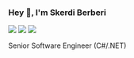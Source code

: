 ### Hey 👋, I'm Skerdi Berberi

[![](https://vistr.dev/badge?repo=keke1210.keke1210&corners=square)](https://github.com/keke1210/vistr.dev)
[![](https://img.shields.io/badge/-@keke1210-%23181717?style=flat-square&logo=github)](https://github.com/keke1210)
[![](https://img.shields.io/badge/-Skerdi%20Berberi-blue?style=flat-square&logo=Linkedin&logoColor=white&link=https://www.linkedin.com/in/skerdiberberi)](https://www.linkedin.com/in/skerdiberberi)

Senior Software Engineer (C#/.NET)
